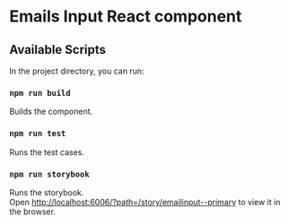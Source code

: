 # Emails Input React component

## Available Scripts

In the project directory, you can run:

### `npm run build`

Builds the component.

### `npm run test`

Runs the test cases.

### `npm run storybook`

Runs the storybook.\
Open [http://localhost:6006/?path=/story/emailinput--primary](http://localhost:6006/?path=/story/emailinput--primary) to view it in the browser.